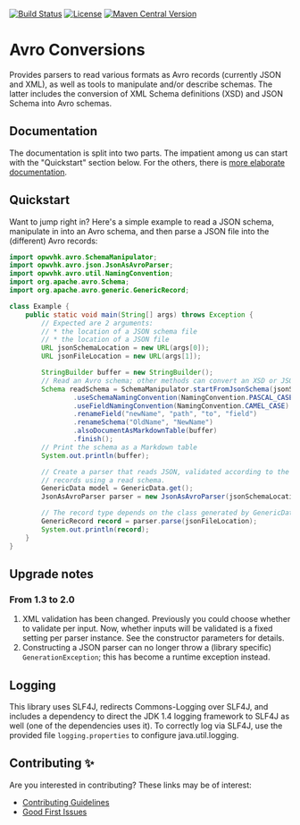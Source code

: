 [![Build Status](https://github.com/opwvhk/avro-conversions/workflows/Maven%20Build/badge.svg)](https://github.com/opwvhk/avro-conversions/actions/workflows/maven.yml)
[![License](https://img.shields.io/github/license/opwvhk/avro-conversions?color=brightgreen)](https://www.apache.org/licenses/LICENSE-2.0.html)
[![Maven Central Version](https://img.shields.io/maven-central/v/net.sf.opk/avro-conversions?color=brightgreen)](https://maven-badges.herokuapp.com/maven-central/net.sf.opk/avro-conversions)

Avro Conversions
================

Provides parsers to read various formats as Avro records (currently JSON and XML), as well as tools
to manipulate and/or describe schemas. The latter includes the conversion of XML Schema definitions
(XSD) and JSON Schema into Avro schemas.


Documentation
-------------

The documentation is split into two parts. The impatient among us can start with the "Quickstart"
section below. For the others, there is [more elaborate documentation](doc/index.md).


Quickstart
----------

Want to jump right in? Here's a simple example to read a JSON schema, manipulate in into an Avro
schema, and then parse a JSON file into the (different) Avro records:

```java
import opwvhk.avro.SchemaManipulator;
import opwvhk.avro.json.JsonAsAvroParser;
import opwvhk.avro.util.NamingConvention;
import org.apache.avro.Schema;
import org.apache.avro.generic.GenericRecord;

class Example {
	public static void main(String[] args) throws Exception {
		// Expected are 2 arguments:
		// * the location of a JSON schema file
		// * the location of a JSON file
		URL jsonSchemaLocation = new URL(args[0]);
		URL jsonFileLocation = new URL(args[1]);

		StringBuilder buffer = new StringBuilder();
		// Read an Avro schema; other methods can convert an XSD or JSON schema.
		Schema readSchema = SchemaManipulator.startFromJsonSchema(jsonSchemaLocation)
				.useSchemaNamingConvention(NamingConvention.PASCAL_CASE)
				.useFieldNamingConvention(NamingConvention.CAMEL_CASE)
				.renameField("newName", "path", "to", "field")
				.renameSchema("OldName", "NewName")
				.alsoDocumentAsMarkdownTable(buffer)
				.finish();
		// Print the schema as a Markdown table
		System.out.println(buffer);

		// Create a parser that reads JSON, validated according to the JSON schema, into Avro
		// records using a read schema.
		GenericData model = GenericData.get();
		JsonAsAvroParser parser = new JsonAsAvroParser(jsonSchemaLocation, readSchema, model);

		// The record type depends on the class generated by GenericData.get() (you can also use SpecificData or ReflectiveData).
		GenericRecord record = parser.parse(jsonFileLocation);
		System.out.println(record);
	}
}
```

Upgrade notes
-------------

### From 1.3 to 2.0

1. XML validation has been changed. Previously you could choose whether to validate per input. Now,
   whether inputs will be validated is a fixed setting per parser instance. See the constructor
   parameters for details.
2. Constructing a JSON parser can no longer throw a (library specific) `GenerationException`; this
   has become a runtime exception instead.


Logging
-------

This library uses SLF4J, redirects Commons-Logging over SLF4J, and includes a dependency to direct the JDK 1.4 logging framework to SLF4J as well (one of the dependencies uses it). To correctly log via SLF4J, use the provided file `logging.properties` to configure java.util.logging.


Contributing ✨
---------------

<!--
TODO: uncomment when there are multiple committers
A special thank you to all who contributed! All contributions are sincerely appreciated.

[![Contributors](https://contrib.rocks/image?repo=opwvhk/avro-conversions)](https://github.com/opwvhk/avro-conversions/graphs/contributors)
-->

Are you interested in contributing? These links may be of interest:

* [Contributing Guidelines](CONTRIBUTING.md)
* [Good First Issues](https://github.com/opwvhk/avro-conversions/issues?q=is%3Aopen+is%3Aissue+label%3A%22good+first+issue%22)
